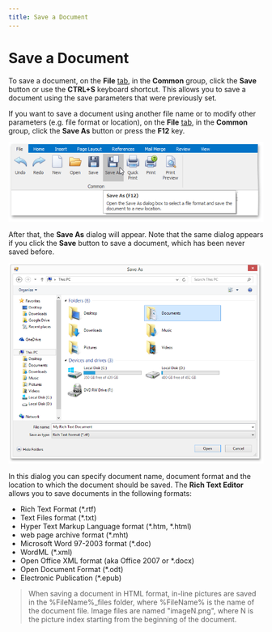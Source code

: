 ```yaml
---
title: Save a Document
---
```

# Save a Document
To save a document, on the **File** [ tab](../../../../interface-elements-for-desktop/articles/rich-text-editor/text-editor-ui/ribbon-interface.md), in the **Common** group, click the **Save** button or use the **CTRL+S** keyboard shortcut. This allows you to save a document using the save parameters that were previously set.

If you want to save a document using another file name or to modify other parameters (e.g. file format or location), on the **File** [ tab](../../../../interface-elements-for-desktop/articles/rich-text-editor/text-editor-ui/ribbon-interface.md), in the **Common** group, click the **Save As** button or press the **F12** key.

![RTESaveIcon](../../../images/Img121266.png)

After that, the **Save As** dialog will appear. Note that the same dialog appears if you click the **Save** button to save a document, which has been never saved before.

![RTESaveAsDialog](../../../images/Img121267.png)

In this dialog you can specify document name, document format and the location to which the document should be saved. The **Rich Text Editor** allows you to save documents in the following formats:
* Rich Text Format (*.rtf)
* Text Files format (*.txt)
* Hyper Text Markup Language format (*.htm, *.html)
* web page archive format (*.mht)
* Microsoft Word 97-2003 format (*.doc)
* WordML (*.xml)
* Open Office XML format (aka Office 2007 or *.docx)
* Open Document Format (*.odt)
* Electronic Publication (*.epub)

> When saving a document in HTML format, in-line pictures are saved in the %FileName%_files folder, where %FileName% is the name of the document file. Image files are named "imageN.png", where N is the picture index starting from the beginning of the document.
